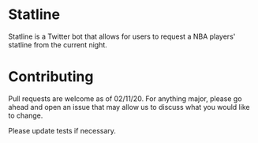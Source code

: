 # Statline

Statline is a Twitter bot that allows for users to request a NBA players' statline from the current night.

# Contributing

Pull requests are welcome as of 02/11/20. For anything major, please go ahead and open an issue that may allow us to discuss what you would like to change.

Please update tests if necessary.